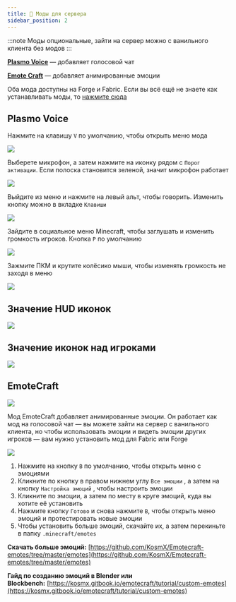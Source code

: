 ```yaml
---
title: 🧳 Моды для сервера
sidebar_position: 2
---
```


:::note
Моды опциональные, зайти на сервер можно с ванильного клиента без модов
:::

[**Plasmo Voice**](https://modrinth.com/mod/plasmo-voice) — добавляет голосовой чат

[**Emote Craft**](https://www.curseforge.com/minecraft/mc-mods/emotecraft) — добавляет анимированные эмоции

Оба мода доступны на Forge и Fabric. Если вы всё ещё не знаете как устанавливать моды, то [нажмите сюда](https://www.google.com/search?channel=fs&client=ubuntu&q=%D0%9A%D0%B0%D0%BA+%D1%83%D1%81%D1%82%D0%B0%D0%BD%D0%BE%D0%B2%D0%B8%D1%82%D1%8C+Fabric)

## Plasmo Voice

Нажмите на клавишу `V` по умолчанию, чтобы открыть меню мода

![](https://rp.plo.su/imageProxy?imageUrl=https://github.com/plasmoapp/plasmo-rp-wiki/blob/main/assets/mods/voice_mic.png?raw=true)

Выберете микрофон, а затем нажмите на иконку рядом с `Порог активации`. Если полоска становится зеленой, значит микрофон работает

![](https://rp.plo.su/imageProxy?imageUrl=https://github.com/plasmoapp/plasmo-rp-wiki/blob/main/assets/mods/voice_test.webp?raw=true)

Выйдите из меню и нажмите на левый альт, чтобы говорить. Изменить кнопку можно в вкладке `Клавиши`

![](https://rp.plo.su/imageProxy?imageUrl=https://github.com/plasmoapp/plasmo-rp-wiki/blob/main/assets/mods/voice_keys.png?raw=true)

Зайдите в социальное меню Minecraft, чтобы заглушать и изменить громкость игроков. Кнопка `P` по умолчанию

![](https://rp.plo.su/imageProxy?imageUrl=https://github.com/plasmoapp/plasmo-rp-wiki/blob/main/assets/mods/voice_social.png?raw=true)

Зажмите ПКМ и крутите колёсико мыши, чтобы изменять громкость не заходя в меню

![](https://rp.plo.su/imageProxy?imageUrl=https://github.com/plasmoapp/plasmo-rp-wiki/blob/main/assets/mods/voice_scroll.webp?raw=true)

## Значение HUD иконок

![](https://rp.plo.su/imageProxy?imageUrl=https://github.com/plasmoapp/plasmo-rp-wiki/blob/main/assets/mods/voice_hud_icons.png?raw=true)

## Значение иконок над игроками

![](https://rp.plo.su/imageProxy?imageUrl=https://github.com/plasmoapp/plasmo-rp-wiki/blob/main/assets/mods/voice_player_icons.png?raw=true)

## EmoteCraft

![](https://rp.plo.su/imageProxy?imageUrl=https://github.com/plasmoapp/plasmo-rp-wiki/blob/main/assets/mods/emotecraft.webp?raw=true)

Мод EmoteCraft добавляет анимированные эмоции. Он работает как мод на голосовой чат — вы можете зайти на сервер с ванильного клиента, но чтобы использовать эмоции и видеть эмоции других игроков — вам нужно установить мод для Fabric или Forge

![](https://rp.plo.su/imageProxy?imageUrl=https://github.com/plasmoapp/plasmo-rp-wiki/blob/main/assets/mods/emotecraft_howto.webp?raw=true)

1.  Нажмите на кнопку `B` по умолчанию, чтобы открыть меню с эмоциями
2.  Кликните по кнопку в правом нижнем углу `Все эмоции` , а затем на кнопку `Настройка эмоций` , чтобы настроить эмоции
3.  Кликните по эмоции, а затем по месту в круге эмоций, куда вы хотите её установить
4.  Нажмите кнопку `Готово` и снова нажмите `B`, чтобы открыть меню эмоций и протестировать новые эмоции
5.  Чтобы установить больше эмоций, скачайте их, а затем перекиньте в папку `.minecraft/emotes`

**Скачать больше эмоций:** [https://github.com/KosmX/Emotecraft-emotes/tree/master/emotes](https://github.com/KosmX/Emotecraft-emotes/tree/master/emotes)

**Гайд по созданию эмоций в Blender или Blockbench:** [https://kosmx.gitbook.io/emotecraft/tutorial/custom-emotes](https://kosmx.gitbook.io/emotecraft/tutorial/custom-emotes)